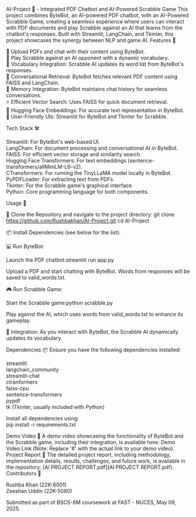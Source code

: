 AI-Project 🤖 - Integrated PDF Chatbot and AI-Powered Scrabble Game
This project combines ByteBot, an AI-powered PDF chatbot, with an AI-Powered Scrabble Game, creating a seamless experience where users can interact with PDF documents and play Scrabble against an AI that learns from the chatbot's responses. Built with Streamlit, LangChain, and Tkinter, this project showcases the synergy between NLP and game AI.
Features 🚀

📂 Upload PDFs and chat with their content using ByteBot.  
🎲 Play Scrabble against an AI opponent with a dynamic vocabulary.  
🔄 Vocabulary Integration: Scrabble AI updates its word list from ByteBot's responses.  
🔎 Conversational Retrieval: ByteBot fetches relevant PDF content using FAISS and LangChain.  
🧠 Memory Integration: ByteBot maintains chat history for seamless conversations.  
⚡ Efficient Vector Search: Uses FAISS for quick document retrieval.  
🤗 Hugging Face Embeddings: For accurate text representation in ByteBot.  
🎨 User-Friendly UIs: Streamlit for ByteBot and Tkinter for Scrabble.

Tech Stack 🛠️

Streamlit: For ByteBot's web-based UI.  
LangChain: For document processing and conversational AI in ByteBot.  
FAISS: For efficient vector storage and similarity search.  
Hugging Face Transformers: For text embeddings (sentence-transformers/allMiniLM-L6-v2).  
CTransformers: For running the TinyLLaMA model locally in ByteBot.  
PyPDFLoader: For extracting text from PDFs.  
Tkinter: For the Scrabble game's graphical interface.  
Python: Core programming language for both components.

Usage 📖

📂 Clone the Repository and navigate to the project directory:
git clone https://github.com/Rushbakhan/AI-Project.git
cd AI-Project


📦 Install Dependencies (see below for the list).

💻 Run ByteBot:

Launch the PDF chatbot:streamlit run app.py


Upload a PDF and start chatting with ByteBot. Words from responses will be saved to valid_words.txt.


🎮 Run Scrabble Game:

Start the Scrabble game:python scrabble.py


Play against the AI, which uses words from valid_words.txt to enhance its gameplay.


🔄 Integration: As you interact with ByteBot, the Scrabble AI dynamically updates its vocabulary.


Dependencies 📦
Ensure you have the following dependencies installed:  

streamlit  
langchain_community  
streamlit-chat  
ctranformers  
faiss-cpu  
sentence-transformers  
pypdf  
tk (Tkinter, usually included with Python)

Install all dependencies using:  
pip install -r requirements.txt

Demo Video 🎥
A demo video showcasing the functionality of ByteBot and the Scrabble game, including their integration, is available here: Demo Video Link (Note: Replace '#' with the actual link to your demo video).
Project Report 📄
The detailed project report, including methodology, implementation details, results, challenges, and future work, is available in the repository: [AI PROJECT REPORT.pdf](AI PROJECT REPORT.pdf).
Contributors 👥

Rushba Khan (22K-6001)  
Zeeshan Uddin (22K-5080)


Submitted as part of BSCS-6M coursework at FAST - NUCES, May 09, 2025.
